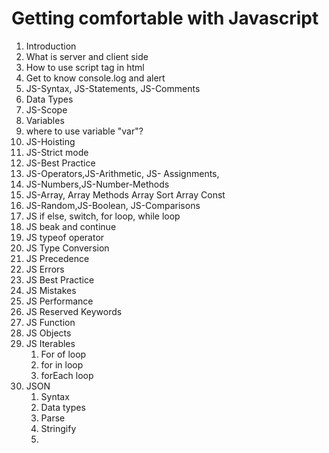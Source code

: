 # Getting comfortable with Javascript


1. Introduction
2. What is server and client side 
3. How to use script tag in html
4. Get to know console.log and alert
5. JS-Syntax, JS-Statements, JS-Comments
6. Data Types
7. JS-Scope
8. Variables
9. where to use variable "var"?
10. JS-Hoisting
11. JS-Strict mode
12. JS-Best Practice
13. JS-Operators,JS-Arithmetic, JS- Assignments, 
14. JS-Numbers,JS-Number-Methods
15. JS-Array, Array Methods Array Sort Array Const
16. JS-Random,JS-Boolean, JS-Comparisons
17. JS if else, switch, for loop, while loop
18. JS beak and continue
19. JS typeof operator
20. JS Type Conversion
21. JS Precedence
22. JS Errors
23. JS Best Practice
24. JS Mistakes
25. JS Performance
26. JS Reserved Keywords
27. JS Function
28. JS Objects
29. JS Iterables
    1.  For of loop
    2.  for in loop
    3.  forEach loop
30. JSON 
    1.  Syntax
    2.  Data types
    3.  Parse
    4.  Stringify
    5.  